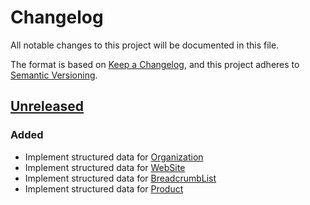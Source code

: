 # Changelog
All notable changes to this project will be documented in this file.

The format is based on [Keep a Changelog](https://keepachangelog.com/en/1.0.0/),
and this project adheres to [Semantic Versioning](https://semver.org/spec/v2.0.0.html).

## [Unreleased]
### Added
- Implement structured data for [Organization](https://schema.org/Organization)
- Implement structured data for [WebSite](https://schema.org/WebSite)
- Implement structured data for [BreadcrumbList](https://schema.org/BreadcrumbList)
- Implement structured data for [Product](https://schema.org/Product)

[Unreleased]: https://github.com/elgentos/magento2-structured-data/tree/main